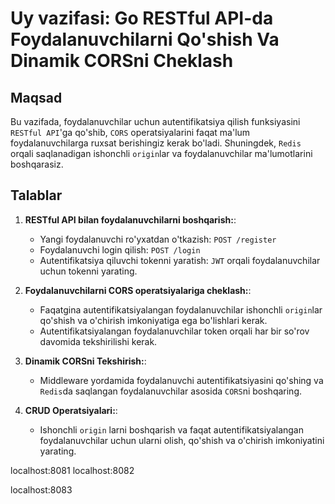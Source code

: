 # Uy vazifasi: Go RESTful API-da Foydalanuvchilarni Qo'shish Va Dinamik CORSni Cheklash

## Maqsad
Bu vazifada, foydalanuvchilar uchun autentifikatsiya qilish funksiyasini `RESTful API`'ga qo'shib, `CORS` operatsiyalarini faqat ma'lum foydalanuvchilarga ruxsat berishingiz kerak bo'ladi. Shuningdek, `Redis` orqali saqlanadigan ishonchli `origin`lar va foydalanuvchilar ma'lumotlarini boshqarasiz.

## Talablar
1. **RESTful API bilan foydalanuvchilarni boshqarish:**:
    - Yangi foydalanuvchi ro'yxatdan o'tkazish: `POST /register`
    - Foydalanuvchi login qilish: `POST /login`
    - Autentifikatsiya qiluvchi tokenni yaratish: `JWT` orqali foydalanuvchilar uchun tokenni yarating.

2. **Foydalanuvchilarni CORS operatsiyalariga cheklash:**:
    - Faqatgina autentifikatsiyalangan foydalanuvchilar ishonchli `origin`lar qo'shish va o'chirish imkoniyatiga ega bo'lishlari kerak.
    - Autentifikatsiyalangan foydalanuvchilar token orqali har bir so'rov davomida tekshirilishi kerak.
    
3. **Dinamik CORSni Tekshirish:**:
    - Middleware yordamida foydalanuvchi autentifikatsiyasini qo'shing va `Redis`da saqlangan foydalanuvchilar asosida `CORS`ni boshqaring.    

4. **CRUD Operatsiyalari:**:
    - Ishonchli `origin` larni boshqarish va faqat autentifikatsiyalangan foydalanuvchilar uchun ularni olish, qo'shish va o'chirish imkoniyatini yarating.   
 

localhost:8081
localhost:8082

localhost:8083